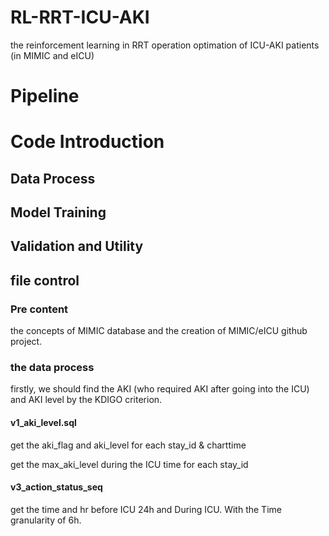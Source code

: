 # RL-RRT-ICU-AKI
the reinforcement learning in RRT operation optimation of ICU-AKI patients (in MIMIC and eICU)

# Pipeline

# Code Introduction

## Data Process

## Model Training

## Validation and Utility

## file control

### Pre content
the concepts of MIMIC database and the creation of MIMIC/eICU github project.

### the data process
firstly, we should find the AKI (who required AKI after going into the ICU) and AKI level by the KDIGO criterion.

#### v1_aki_level.sql
get the aki_flag and aki_level for each stay_id & charttime

get the max_aki_level during the ICU time for each stay_id

#### v3_action_status_seq
get the time and hr before ICU 24h and During ICU. With the Time granularity of 6h.



